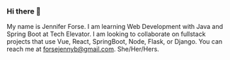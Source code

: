 ### Hi there 👋

<!--
**MartianGirl39/MartianGirl39** is a ✨ _special_ ✨ repository because its `README.md` (this file) appears on your GitHub profile.

Here are some ideas to get you started:

- 🔭 I’m currently working on ...
- 🌱 I’m currently learning ...
- 👯 I’m looking to collaborate on ...
- 🤔 I’m looking for help with ...
- 💬 Ask me about ...
- 📫 How to reach me: ...
- 😄 Pronouns: ...
- ⚡ Fun fact: ...
-->

My name is Jennifer Forse. I am learning Web Development with Java and Spring Boot at Tech Elevator. I am looking to collaborate on fullstack projects that use Vue, React, SpringBoot, Node, Flask, or Django. You can reach me at forsejennyb@gmail.com. She/Her/Hers.

